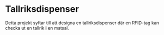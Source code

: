 # Tallriksdispenser

Detta projekt syftar till att designa en tallriksdispenser där en RFID-tag kan checka ut en tallrik i en matsal.